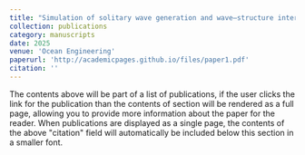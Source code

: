 ```yaml
---
title: "Simulation of solitary wave generation and wave–structure interaction using an MPM-DEM coupling scheme."
collection: publications
category: manuscripts
date: 2025
venue: 'Ocean Engineering'
paperurl: 'http://academicpages.github.io/files/paper1.pdf'
citation: ''
---
```


The contents above will be part of a list of publications, if the user clicks the link for the publication than the contents of section will be rendered as a full page, allowing you to provide more information about the paper for the reader. When publications are displayed as a single page, the contents of the above "citation" field will automatically be included below this section in a smaller font.
